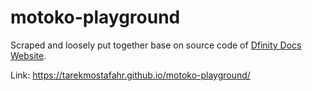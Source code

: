 # motoko-playground

Scraped and loosely put together base on source code of [Dfinity Docs Website](https://sdk.dfinity.org/docs/language-guide/motoko.html).

Link: https://tarekmostafahr.github.io/motoko-playground/
